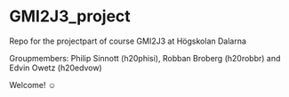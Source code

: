 # GMI2J3_project
Repo for the projectpart of course GMI2J3 at Högskolan Dalarna

Groupmembers: Philip Sinnott (h20phisi), Robban Broberg (h20robbr) and Edvin Owetz (h20edvow)

Welcome! ☺
